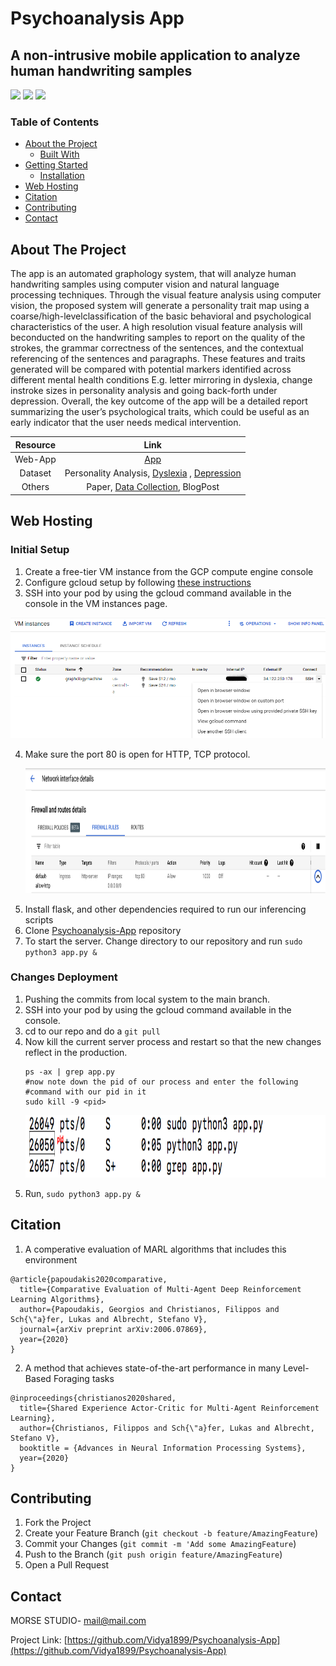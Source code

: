 # Psychoanalysis App
## A non-intrusive mobile application to analyze human handwriting samples
![](https://img.shields.io/badge/Code-Python-informational?style=flat&logo=python&logoColor=white&color=2bbc8a)
![](https://img.shields.io/badge/Cloud-GCP-informational?style=flat&logo=cpp&logoColor=white&color=2bbc8a)
![](https://img.shields.io/badge/OS-Linux-informational?style=flat&logo=linux&logoColor=white&color=2bbc8a)
<!-- TABLE OF CONTENTS -->
### Table of Contents

* [About the Project](#about-the-project)
  * [Built With](#built-with)
* [Getting Started](#getting-started)
  * [Installation](#installation)
* [Web Hosting](#web-hosting)
* [Citation](#citation)
* [Contributing](#contributing)
* [Contact](#contact)


<!-- ABOUT THE PROJECT -->
## About The Project
The app is an automated graphology system, that will analyze human handwriting samples using computer vision and natural language processing techniques. Through the visual feature analysis using computer vision, the proposed system will generate a personality trait map using a coarse/high-levelclassification of the basic behavioral and psychological characteristics of the user. A high resolution visual feature analysis will beconducted on the handwriting samples to report on the quality of the strokes, the grammar correctness of the sentences, and the contextual referencing of the sentences and paragraphs. These features and traits generated will be compared with potential markers identified across different mental health conditions E.g. letter mirroring in dyslexia, change instroke sizes in personality analysis and going back-forth under depression. Overall, the key outcome of the app will be a detailed report summarizing the user’s psychological traits, which could be useful as an early indicator that the user needs medical intervention.

|         Resource    |       Link       |
|:-------------------:|:----------------:|
|Web-App              |    [App](http://34.122.250.178/)     |
|Dataset           |    Personality Analysis, [Dyslexia](https://drive.google.com/drive/folders/1S895_SOM9YqAUS1mp1sKV-_JzzeXsau0?usp=sharing) , [Depression](https://drive.google.com/drive/folders/1MBF8T-XxV5X1jw8oAAElGBU-63hV-4oy?usp=sharing)|
|Others          |    Paper, [Data Collection](https://docs.google.com/document/d/1OT4qCCaR5KvNP0_dipuaWHn8UVHSaNOt6a9WKLfH7mU/edit?usp=sharing), BlogPost      |

## Web Hosting
### Initial Setup
1. Create a free-tier VM instance from the GCP compute engine console
2. Configure gcloud setup by following [these instructions](https://cloud.google.com/deployment-manager/docs/step-by-step-guide/installation-and-setup)
3. SSH into your pod by using the gcloud command available in the console in the VM instances page.

![alt-text-1](forReadme/sshCommand.png "ssh")

4. Make sure the port 80 is open for HTTP, TCP protocol.
   <p align="center">
    <img src="forReadme/network.png" alt="alt text"width="600" height="200">
    </p>
5. Install flask, and other dependencies required to run our inferencing scripts
6. Clone [Psychoanalysis-App](https://github.com/Vidya1899/Psychoanalysis-App) repository
7. To start the server. Change directory to our repository and run `sudo python3 app.py &`

### Changes Deployment  
1. Pushing the commits from local system to the main branch.  
2. SSH into your pod by using the gcloud command available in the console.
3. cd to our repo and do a `git pull`
4. Now kill the current server process and restart so that the new changes reflect in the production.
   ```
   ps -ax | grep app.py
   #now note down the pid of our process and enter the following
   #command with our pid in it
   sudo kill -9 <pid>
   ```
    <p align="center">
    <img src="forReadme/process.png" alt="alt text"width="700" height="100">
    </p>
5. Run, `sudo python3 app.py &`

<!-- CITATION -->
## Citation
1. A comperative evaluation of MARL algorithms that includes this environment
```
@article{papoudakis2020comparative,
  title={Comparative Evaluation of Multi-Agent Deep Reinforcement Learning Algorithms},
  author={Papoudakis, Georgios and Christianos, Filippos and Sch{\"a}fer, Lukas and Albrecht, Stefano V},
  journal={arXiv preprint arXiv:2006.07869},
  year={2020}
}
```
2. A method that achieves state-of-the-art performance in many Level-Based Foraging tasks
```
@inproceedings{christianos2020shared,
  title={Shared Experience Actor-Critic for Multi-Agent Reinforcement Learning},
  author={Christianos, Filippos and Sch{\"a}fer, Lukas and Albrecht, Stefano V},
  booktitle = {Advances in Neural Information Processing Systems},
  year={2020}
}
```


<!-- CONTRIBUTING -->
## Contributing

1. Fork the Project
2. Create your Feature Branch (`git checkout -b feature/AmazingFeature`)
3. Commit your Changes (`git commit -m 'Add some AmazingFeature`)
4. Push to the Branch (`git push origin feature/AmazingFeature`)
5. Open a Pull Request


<!-- CONTACT -->
## Contact

MORSE STUDIO- mail@mail.com

Project Link: [https://github.com/Vidya1899/Psychoanalysis-App](https://github.com/Vidya1899/Psychoanalysis-App)


